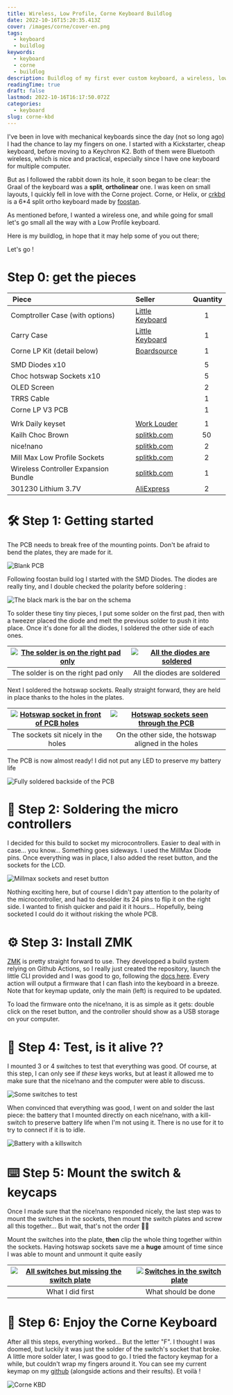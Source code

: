 ```yaml
---
title: Wireless, Low Profile, Corne Keyboard Buildlog
date: 2022-10-16T15:20:35.413Z
cover: /images/corne/cover-en.png
tags:
  - keyboard
  - buildlog
keywords:
  - keyboard
  - corne
  - buildlog
description: Buildlog of my first ever custom keyboard, a wireless, low profile Corne.
readingTime: true
draft: false
lastmod: 2022-10-16T16:17:50.072Z
categories:
  - keyboard
slug: corne-kbd
---
```


I've been in love with mechanical keyboards since the day (not so long ago) I had the chance to lay my fingers on one. I started with a Kickstarter, cheap keyboard, before moving to a Keychron K2. Both of them were Bluetooth wireless, which is nice and practical, especially since I have one keyboard for multiple computer.

But as I followed the rabbit down its hole, it soon began to be clear: the Graal of the keyboard was a **split**, **ortholinear** one. I was keen on small layouts, I quickly fell in love with the Corne project. Corne, or Helix, or [crkbd](https://github.com/foostan/crkbd) is a 6\*4 split ortho keyboard made by [foostan](https://github.com/foostan).

As mentioned before, I wanted a wireless one, and while going for small let's go small all the way with a Low Profile keyboard.

Here is my buildlog, in hope that it may help some of you out there;

Let's go !

# Step 0: get the pieces

|  Piece                               | Seller               |  Quantity |
| :----------------------------------- | :------------------- | :-------: |
| Comptroller Case (with options)      | [Little Keyboard][1] |     1     |
| Carry Case                           | [Little Keyboard][2] |     1     |
| Corne LP Kit (detail below)          | [Boardsource][3]     |     1     |
|                                      |
| SMD Diodes x10                       |                      |     5     |
| Choc hotswap Sockets x10             |                      |     5     |
| OLED Screen                          |                      |     2     |
| TRRS Cable                           |                      |     1     |
| Corne LP V3 PCB                      |                      |     1     |
|                                      |
| Wrk Daily keyset                     | [Work Louder][4]     |     1     |
| Kailh Choc Brown                     | [splitkb.com][5]     |    50     |
| nice!nano                            | [splitkb.com][6]     |     2     |
| Mill Max Low Profile Sockets         | [splitkb.com][7]     |     2     |
| Wireless Controller Expansion Bundle | [splitkb.com][8]     |     1     |
| 301230 Lithium 3.7V                  | [AliExpress][9]      |     2     |

# 🛠 Step 1: Getting started

The PCB needs to break free of the mounting points. Don't be afraid to bend the plates, they are made for it.

![Blank PCB](/images/corne/2022-10-01%2016.27.36.jpg)

Following foostan build log I started with the SMD Diodes. The diodes are really tiny, and I double checked the polarity before soldering :

![The black mark is the bar on the schema](/images/corne/2022-10-01%2016.29.18.jpg)

To solder these tiny tiny pieces, I put some solder on the first pad, then with a tweezer placed the diode and melt the previous solder to push it into place. Once it's done for all the diodes, I soldered the other side of each ones.

| [![The solder is on the right pad only][img1]][img1] | [![All the diodes are soldered][img2]][img2] |
| :--------------------------------------------------: | :------------------------------------------: |
|         The solder is on the right pad only          |         All the diodes are soldered          |

Next I soldered the hotswap sockets. Really straight forward, they are held in place thanks to the holes in the plates.

| [![Hotswap socket in front of PCB holes][img3]][img3] | [![Hotswap sockets seen through the PCB][img4]][img4] |
| :---------------------------------------------------: | :---------------------------------------------------: |
|          The sockets sit nicely in the holes          |  On the other side, the hotswap aligned in the holes  |

The PCB is now almost ready! I did not put any LED to preserve my battery life

![Fully soldered backside of the PCB](/images/corne/2022-10-01%2016.29.28.jpg)

# 🔩 Step 2: Soldering the micro controllers

I decided for this build to socket my microcontrollers. Easier to deal with in case... you know... Something goes sideways. I used the MillMax Diode pins. Once everything was in place, I also added the reset button, and the sockets for the LCD.

![Millmax sockets and reset button](/images/corne/2022-10-16%2017.01.13.jpg)

Nothing exciting here, but of course I didn't pay attention to the polarity of the microcontroller, and had to desolder its 24 pins to flip it on the right side. I wanted to finish quicker and paid it it hours... Hopefully, being socketed I could do it without risking the whole PCB.

# ⚙️ Step 3: Install ZMK

[ZMK](https://zmk.dev) is pretty straight forward to use. They developped a build system relying on Github Actions, so I really just created the repository, launch the little CLI provided and I was good to go, following the [docs here][10]. Every action will output a firmware that I can flash into the keyboard in a breeze. Note that for keymap update, only the main (left) is required to be updated.

To load the firmware onto the nice!nano, it is as simple as it gets: double click on the reset button, and the controller should show as a USB storage on your computer.

# 🧟 Step 4: Test, is it alive ??

I mounted 3 or 4 switches to test that everything was good. Of course, at this step, I can only see if _these_ keys works, but at least it allowed me to make sure that the nice!nano and the computer were able to discuss.

![Some switches to test](/images/corne/2022-10-16%2016.55.57.jpg)

When convinced that everything was good, I went on and solder the last piece: the battery that I mounted directly on each nice!nano, with a kill-switch to preserve battery life when I'm not using it. There is no use for it to try to connect if it is to idle.

![Battery with a killswitch](/images/corne/2022-10-16%2016.55.11.jpg)

# ⌨️ Step 5: Mount the switch & keycaps

Once I made sure that the nice!nano responded nicely, the last step was to mount the switches in the sockets, then mount the switch plates and screw all this together... But wait, that's not the order 🤦‍♂️

Mount the switches into the plate, **then** clip the whole thing together within the sockets. Having hotswap sockets save me a **huge** amount of time since I was able to mount and unmount it quite easily

| [![All switches but missing the switch plate][img5]][img5] | [![Switches in the switch plate][img6]][img6] |
| :--------------------------------------------------------: | :-------------------------------------------: |
|                      What I did first                      |              What should be done              |

# 🎉 Step 6: Enjoy the Corne Keyboard

After all this steps, everything worked... But the letter "F". I thought I was doomed, but luckily it was just the solder of the switch's socket that broke. A little more solder later, I was good to go. I tried the factory keymap for a while, but couldn't wrap my fingers around it. You can see my current keymap on my [github][11] (alongside actions and their results). Et voilà !

![Corne KBD](/images/corne/2022-10-01%2016.30.23.jpg)

<!-- LINKS -->

[1]: https://www.littlekeyboards.com/collections/corne-cases/products/corne-comptroller-keyboard-case
[2]: https://www.littlekeyboards.com/collections/carry-cases/products/corne-carry-case
[3]: https://boardsource.xyz/store/5f2efc462902de7151495057
[4]: https://worklouder.cc/shop/wrk-daily/
[5]: https://splitkb.com/products/kailh-low-profile-choc-switches?variant=31226161627213
[6]: https://splitkb.com/products/nice-nano?variant=39408154116173
[7]: https://splitkb.com/products/mill-max-low-profile-sockets?variant=31945995845709
[8]: https://splitkb.com/products/wireless-controller-expansion-bundle?variant=42344261288195
[9]: https://aliexpress.com/item/32732458079.html
[10]: https://zmk.dev/docs/user-setup
[11]: https://github.com/Delni/zmk-config

<!-- IMAGES -->

[img1]: /images/corne/2022-10-01%2016.29.09.jpg
[img2]: /images/corne/2022-10-01%2016.29.45.jpg
[img3]: /images/corne/2022-10-01%2016.29.58.jpg
[img4]: /images/corne/2022-10-01%2016.29.41.jpg
[img5]: /images/corne/2022-10-16%2016.56.32.jpg
[img6]: /images/corne/2022-10-16%2016.56.37.jpg

